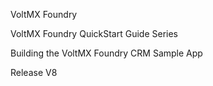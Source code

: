 ﻿ 

VoltMX Foundry

VoltMX Foundry QuickStart Guide Series

Building the VoltMX Foundry CRM Sample App

Release V8
